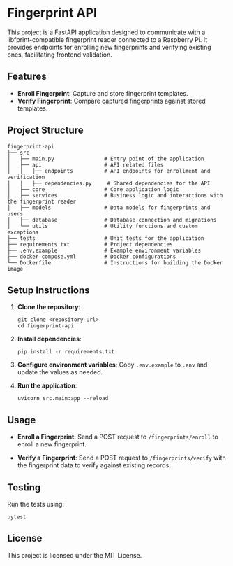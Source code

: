 # Fingerprint API

This project is a FastAPI application designed to communicate with a libfprint-compatible fingerprint reader connected to a Raspberry Pi. It provides endpoints for enrolling new fingerprints and verifying existing ones, facilitating frontend validation.

## Features

- **Enroll Fingerprint**: Capture and store fingerprint templates.
- **Verify Fingerprint**: Compare captured fingerprints against stored templates.

## Project Structure

```
fingerprint-api
├── src
│   ├── main.py                # Entry point of the application
│   ├── api                    # API related files
│   │   ├── endpoints          # API endpoints for enrollment and verification
│   │   ├── dependencies.py     # Shared dependencies for the API
│   ├── core                   # Core application logic
│   ├── services               # Business logic and interactions with the fingerprint reader
│   ├── models                 # Data models for fingerprints and users
│   ├── database               # Database connection and migrations
│   └── utils                  # Utility functions and custom exceptions
├── tests                      # Unit tests for the application
├── requirements.txt           # Project dependencies
├── .env.example               # Example environment variables
├── docker-compose.yml         # Docker configurations
└── Dockerfile                 # Instructions for building the Docker image
```

## Setup Instructions

1. **Clone the repository**:
   ```
   git clone <repository-url>
   cd fingerprint-api
   ```

2. **Install dependencies**:
   ```
   pip install -r requirements.txt
   ```

3. **Configure environment variables**:
   Copy `.env.example` to `.env` and update the values as needed.

4. **Run the application**:
   ```
   uvicorn src.main:app --reload
   ```

## Usage

- **Enroll a Fingerprint**:
  Send a POST request to `/fingerprints/enroll` to enroll a new fingerprint.

- **Verify a Fingerprint**:
  Send a POST request to `/fingerprints/verify` with the fingerprint data to verify against existing records.

## Testing

Run the tests using:
```
pytest
```

## License

This project is licensed under the MIT License.
